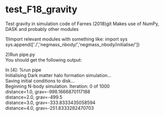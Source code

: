 # test_F18_gravity
Test gravity in simulation code of Farnes (2018)git
Makes use of NumPy, DASK and probably other modules

1)Import relevant modules with something like:
import sys  
sys.append(['./','negmass_nbody/','negmass_nbody/initialise/'])

2)Run pipe.py  
  You should get the following output:  
    
In [4]: %run pipe  
Initialising Dark matter halo formation simulation...  
Saving initial conditions to disk...  
Beginning N-body simulation. Iteration: 0 of 1000  
distance=1.0, grav=-998.1666870117188  
distance=2.0, grav=-499.5  
distance=3.0, grav=-333.8333435058594  
distance=4.0, grav=-251.8333282470703  
